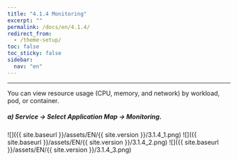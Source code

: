 ```yaml
---
title: "4.1.4 Monitoring"
excerpt: ""
permalink: /docs/en/4.1.4/
redirect_from:
  - /theme-setup/
toc: false
toc_sticky: false
sidebar:
  nav: "en"
---
```



---

You can view resource usage \(CPU, memory, and network\) by workload, pod, or container.

##### a\) Service → Select Application Map → Monitoring.
![]({{ site.baseurl }}/assets/EN/{{ site.version }}/3.1.4_1.png)
![]({{ site.baseurl }}/assets/EN/{{ site.version }}/3.1.4_2.png)
![]({{ site.baseurl }}/assets/EN/{{ site.version }}/3.1.4_3.png)
